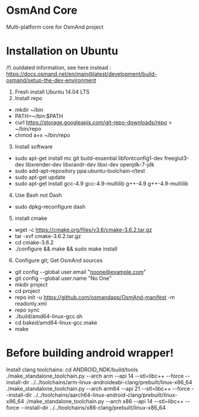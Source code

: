 OsmAnd Core
==============

Multi-platform core for OsmAnd project

Installation on Ubuntu 
=====================

/!\ outdated information, see here instead : https://docs.osmand.net/en/main@latest/development/build-osmand/setup-the-dev-environment

1. Fresh install Ubuntu 14.04 LTS
2. Install repo
 * mkdir ~/bin
 * PATH=~/bin:$PATH
 * curl https://storage.googleapis.com/git-repo-downloads/repo > ~/bin/repo
 * chmod a+x ~/bin/repo
3. Install software
 * sudo apt-get install mc git build-essential libfontconfig1-dev freeglut3-dev libxrender-dev libxrandr-dev libxi-dev openjdk-7-jdk
 * sudo add-apt-repository ppa:ubuntu-toolchain-r/test
 * sudo apt-get update
 * sudo apt-get install gcc-4.9 gcc-4.9-multilib g++-4.9 g++-4.9-multilib
4. Use Bash not Dash
 * sudo dpkg-reconfigure dash
5. install cmake
 * wget -c https://cmake.org/files/v3.6/cmake-3.6.2.tar.gz
 * tar -xvf cmake-3.6.2.tar.gz
 * cd cmake-3.6.2
 * ./configure && make && sudo make install
6. Configure git; Get OsmAnd sources
 * git config --global user.email "noone@example.com"
 * git config --global user.name "No One"
 * mkdir project
 * cd project
 * repo init -u https://github.com/osmandapp/OsmAnd-manifest -m readonly.xml
 * repo sync
 * ./build/amd64-linux-gcc.sh
 * cd baked/amd64-linux-gcc.make
 * make

Before building android wrapper!
================================
Install clang toolchains:
cd ANDROID_NDK/build/tools
./make_standalone_toolchain.py --arch arm --api 14 --stl=libc++ --force --install-dir ../../toolchains/arm-linux-androideabi-clang/prebuilt/linux-x86_64
./make_standalone_toolchain.py --arch arm64 --api 21 --stl=libc++ --force --install-dir ../../toolchains/aarch64-linux-android-clang/prebuilt/linux-x86_64
./make_standalone_toolchain.py --arch x86 --api 14 --stl=libc++ --force --install-dir ../../toolchains/x86-clang/prebuilt/linux-x86_64
